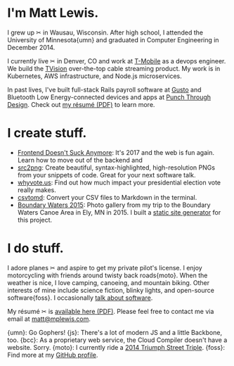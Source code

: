 # I'm Matt Lewis.

I grew up ✂ in Wausau, Wisconsin. After high school, I attended the University of Minnesota{umn} and graduated in Computer Engineering in December 2014.

I currently live ✂ in Denver, CO and work at [T-Mobile](https://t-mobile.com) as a devops engineer. We build the [TVision](https://www.t-mobile.com/tv) over-the-top cable streaming product. My work is in Kubernetes, AWS infrastructure, and Node.js microservices.

In past lives, I've built full-stack Rails payroll software at [Gusto](https://gusto.com) and Bluetooth Low Energy-connected devices and apps at [Punch Through Design](https://punchthrough.com). Check out [my résumé (PDF)](resume.pdf) to learn more.

# I create stuff.

- [Frontend Doesn't Suck Anymore](/talks/fdse): It's 2017 and the web is fun again. Learn how to move out of the backend and
- [src2png](https://github.com/mplewis/src2png): Create beautiful, syntax-highlighted, high-resolution PNGs from your snippets of code. Great for your next software talk.
- [whyvote.us](http://whyvote.us): Find out how much impact your presidential election vote really makes.
- [csvtomd](https://github.com/mplewis/csvtomd): Convert your CSV files to Markdown in the terminal.
- [Boundary Waters 2015](bwca_2015): Photo gallery from my trip to the Boundary Waters Canoe Area in Ely, MN in 2015. I built a [static site generator](https://github.com/mplewis/expose.py) for this project.

# I do stuff.

I adore planes ✂ and aspire to get my private pilot's license. I enjoy motorcycling with friends around twisty back roads{moto}. When the weather is nice, I love camping, canoeing, and mountain biking. Other interests of mine include science fiction, blinky lights, and open-source software{foss}. I occasionally [talk about software](/talks/fdsa).

My résumé ✂ is [available here (PDF)](resume.pdf). Please feel free to contact me via email at [matt@mplewis.com](mailto:matt@mplewis.com).

{umn}: Go Gophers!
{js}: There's a lot of modern JS and a little Backbone, too.
{bcc}: As a proprietary web service, the Cloud Compiler doesn't have a website. Sorry.
{moto}: I currently ride a [2014 Triumph Street Triple](http://www.triumphmotorcycles.com/bikes/roadsters-and-supersports/street/2016/street-triple-abs).
{foss}: Find more at my [GitHub profile](https://github.com/mplewis).
